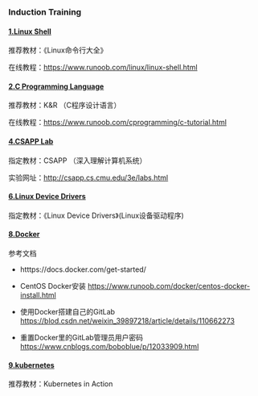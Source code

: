 ### Induction Training

#### [1.Linux Shell](./1.linux-shell/)

推荐教材：《Linux命令行大全》

在线教程：https://www.runoob.com/linux/linux-shell.html


#### [2.C Programming Language](./2.c-programming-language/)

推荐教材：K&R （C程序设计语言）

在线教程：https://www.runoob.com/cprogramming/c-tutorial.html


#### [4.CSAPP Lab](./4.CSAPP/)

指定教材：CSAPP （深入理解计算机系统）

实验网址：http://csapp.cs.cmu.edu/3e/labs.html


#### [6.Linux Device Drivers](./6.linux-device-drivers)

指定教材：《Linux Device Drivers》(Linux设备驱动程序)


#### [8.Docker](./8.docker/)

参考文档

* htttps://docs.docker.com/get-started/

* CentOS Docker安装 https://www.runoob.com/docker/centos-docker-install.html

* 使用Docker搭建自己的GitLab https://blod.csdn.net/weixin_39897218/article/details/110662273

* 重置Docker里的GitLab管理员用户密码 https://www.cnblogs.com/boboblue/p/12033909.html


#### [9.kubernetes](./9.k8s/)

推荐教材：Kubernetes in Action
